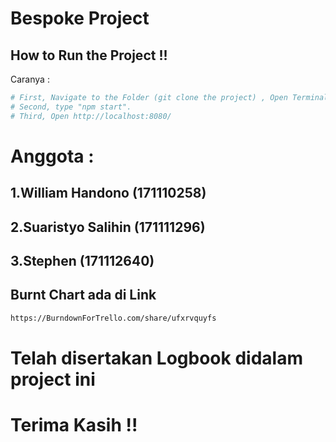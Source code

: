 # Bespoke Project
## How to Run the Project !!
Caranya :

```sh
# First, Navigate to the Folder (git clone the project) , Open Terminal and type "npm i" / "npm install" .
# Second, type "npm start".
# Third, Open http://localhost:8080/
```
# Anggota :
## 1.William Handono (171110258) 
## 2.Suaristyo Salihin (171111296)
## 3.Stephen (171112640)

## Burnt Chart ada di Link 
```sh
https://BurndownForTrello.com/share/ufxrvquyfs
```

# Telah disertakan Logbook didalam project ini
# Terima Kasih !!
